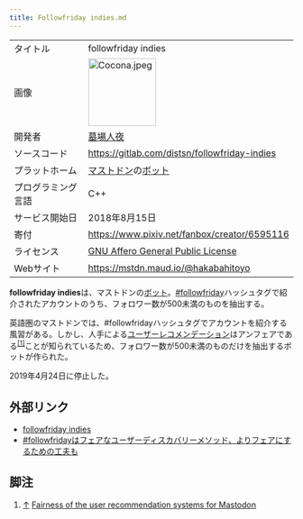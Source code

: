 ```yaml
---
title: Followfriday indies.md
---
```

<div>

|                    |                                                                                                                                                                                                                                                                                    |
|--------------------|------------------------------------------------------------------------------------------------------------------------------------------------------------------------------------------------------------------------------------------------------------------------------------|
| タイトル           | followfriday indies                                                                                                                                                                                                                                                                |
| 画像               | [<img src="/images/thumb/c/cd/Cocona.jpeg/120px-Cocona.jpeg" srcset="/images/thumb/c/cd/Cocona.jpeg/180px-Cocona.jpeg 1.5x, /images/thumb/c/cd/Cocona.jpeg/240px-Cocona.jpeg 2x" width="120" height="120" alt="Cocona.jpeg" />](/%E3%83%95%E3%82%A1%E3%82%A4%E3%83%AB:Cocona.jpeg) |
| 開発者             | [墓場人夜](/%E5%A2%93%E5%A0%B4%E4%BA%BA%E5%A4%9C "墓場人夜")                                                                                                                                                                                                                       |
| ソースコード       | <a href="https://gitlab.com/distsn/followfriday-indies" rel="nofollow">https://gitlab.com/distsn/followfriday-indies</a>                                                                                                                                                           |
| プラットホーム     | [マストドン](/Mastodon "Mastodon")の[ボット](/Bot "Bot")                                                                                                                                                                                                                           |
| プログラミング言語 | C++                                                                                                                                                                                                                                                                                |
| サービス開始日     | 2018年8月15日                                                                                                                                                                                                                                                                      |
| 寄付               | <a href="https://www.pixiv.net/fanbox/creator/6595116" rel="nofollow">https://www.pixiv.net/fanbox/creator/6595116</a>                                                                                                                                                             |
| ライセンス         | [GNU Affero General Public License](/GNU_Affero_General_Public_License "GNU Affero General Public License")                                                                                                                                                                        |
| Webサイト          | <a href="https://mstdn.maud.io/@hakabahitoyo" rel="nofollow">https://mstdn.maud.io/@hakabahitoyo</a>                                                                                                                                                                               |

  
**followfriday indies**は、マストドンの[ボット](/Bot "Bot")。[\#followfriday](/Followfriday "Followfriday")ハッシュタグで紹介されたアカウントのうち、フォロワー数が500未満のものを抽出する。

英語圏のマストドンでは、#followfridayハッシュタグでアカウントを紹介する風習がある。しかし、人手による[ユーザーレコメンデーション](/%E3%83%A6%E3%83%BC%E3%82%B6%E3%83%BC%E3%83%AC%E3%82%B3%E3%83%A1%E3%83%B3%E3%83%87%E3%83%BC%E3%82%B7%E3%83%A7%E3%83%B3 "ユーザーレコメンデーション")はアンフェアである<sup>[\[1\]](#cite_note-1)</sup>ことが知られているため、フォロワー数が500未満のものだけを抽出するボットが作られた。

2019年4月24日に停止した。

## 外部リンク

-   <a href="https://mstdn.maud.io/@hakabahitoyo" rel="nofollow">followfriday indies</a>
-   <a href="https://hakabahitoyo.wordpress.com/2018/08/18/followfriday-is-fair" rel="nofollow">#followfridayはフェアなユーザーディスカバリーメソッド、よりフェアにするための工夫も</a>

## 脚注

<div>

1.  [↑](#cite_ref-1) <a href="https://distsn.gitbook.io/decentralization-by-design/fairness-of-the-user-recommendation-systems-for-mastodon" rel="nofollow">Fairness of the user recommendation systems for Mastodon</a>

</div>

</div>
